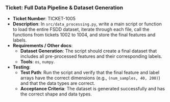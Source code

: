 ### Ticket: Full Data Pipeline & Dataset Generation

- **Ticket Number**: TICKET-1005
- **Description**: In `src/data_processing.py`, write a main script or function to load the entire FSDD dataset, iterate through each file, call the functions from tickets 1002 to 1004, and store the final features and labels.
- **Requirements / Other docs**:
  - **Dataset Generation**: The script should create a final dataset that includes all pre-processed features and their corresponding labels.
  - **Tools**: `os`, `numpy`.
- **Testing**:
  - **Test Path**: Run the script and verify that the final feature and label arrays have the correct dimensions (e.g., `(num_samples, 40, 200)`) and that the data types are correct.
  - **Acceptance Criteria**: The dataset is generated successfully and has the correct shape and data types. 